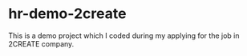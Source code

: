 # hr-demo-2create

This is a demo project which I coded during my applying for the job in 2CREATE company.
